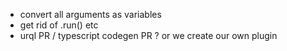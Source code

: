 - convert all arguments as variables
- get rid of .run() etc
- urql PR / typescript codegen PR ? or we create our own plugin
